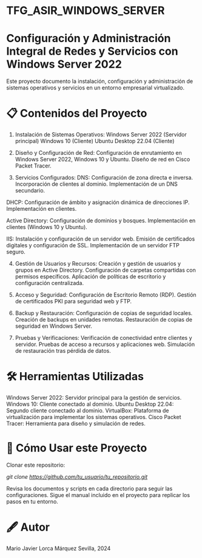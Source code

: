# TFG_ASIR_WINDOWS_SERVER

# Configuración y Administración Integral de Redes y Servicios con Windows Server 2022

Este proyecto documento la instalación, configuración y administración de sistemas operativos y servicios en un entorno empresarial virtualizado.

# 📋 Contenidos del Proyecto

1. Instalación de Sistemas Operativos:
  Windows Server 2022 (Servidor principal)
  Windows 10 (Cliente)
  Ubuntu Desktop 22.04 (Cliente)

2. Diseño y Configuración de Red:
  Configuración de enrutamiento en Windows Server 2022, Windows 10 y Ubuntu.
  Diseño de red en Cisco Packet Tracer.

3. Servicios Configurados:
  DNS:
    Configuración de zona directa e inversa.
    Incorporación de clientes al dominio.
    Implementación de un DNS secundario.

  DHCP:
    Configuración de ámbito y asignación dinámica de direcciones IP.
    Implementación en clientes.

  Active Directory:
    Configuración de dominios y bosques.
    Implementación en clientes (Windows 10 y Ubuntu).

  IIS:
    Instalación y configuración de un servidor web.
    Emisión de certificados digitales y configuración de SSL.
    Implementación de un servidor FTP seguro.

4. Gestión de Usuarios y Recursos:
    Creación y gestión de usuarios y grupos en Active Directory.
    Configuración de carpetas compartidas con permisos específicos.
    Aplicación de políticas de escritorio y configuración centralizada.

5. Acceso y Seguridad:
    Configuración de Escritorio Remoto (RDP).
    Gestión de certificados PKI para seguridad web y FTP.

6. Backup y Restauración:
  Configuración de copias de seguridad locales.
  Creación de backups en unidades remotas.
  Restauración de copias de seguridad en Windows Server.

7. Pruebas y Verificaciones:
  Verificación de conectividad entre clientes y servidor.
  Pruebas de acceso a recursos y aplicaciones web.
  Simulación de restauración tras pérdida de datos.






# 🛠️ Herramientas Utilizadas

Windows Server 2022: Servidor principal para la gestión de servicios.
Windows 10: Cliente conectado al dominio.
Ubuntu Desktop 22.04: Segundo cliente conectado al dominio.
VirtualBox: Plataforma de virtualización para implementar los sistemas operativos.
Cisco Packet Tracer: Herramienta para diseño y simulación de redes.


# 🚀 Cómo Usar este Proyecto

Clonar este repositorio:

  *git clone https://github.com/tu_usuario/tu_repositorio.git*

Revisa los documentos y scripts en cada directorio para seguir las configuraciones.
Sigue el manual incluido en el proyecto para replicar los pasos en tu entorno.


# 🖋️ Autor
Mario Javier Lorca Márquez
Sevilla, 2024

